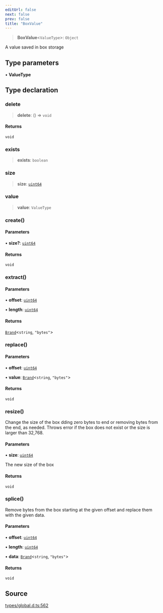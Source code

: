 ```yaml
---
editUrl: false
next: false
prev: false
title: "BoxValue"
---
```


> **BoxValue**\<`ValueType`\>: `Object`

A value saved in box storage

## Type parameters

• **ValueType**

## Type declaration

### delete

> **delete**: () => `void`

#### Returns

`void`

### exists

> **exists**: `boolean`

### size

> **size**: [`uint64`](uint64.md)

### value

> **value**: `ValueType`

### create()

#### Parameters

• **size?**: [`uint64`](uint64.md)

#### Returns

`void`

### extract()

#### Parameters

• **offset**: [`uint64`](uint64.md)

• **length**: [`uint64`](uint64.md)

#### Returns

[`Brand`](Brand.md)\<`string`, `"bytes"`\>

### replace()

#### Parameters

• **offset**: [`uint64`](uint64.md)

• **value**: [`Brand`](Brand.md)\<`string`, `"bytes"`\>

#### Returns

`void`

### resize()

Change the size of the box dding zero bytes to end or removing bytes from the end, as needed.
Throws error if the box does not exist or the size is larger than 32,768.

#### Parameters

• **size**: [`uint64`](uint64.md)

The new size of the box

#### Returns

`void`

### splice()

Remove bytes from the box starting at the given offset and replace them with the given data.

#### Parameters

• **offset**: [`uint64`](uint64.md)

• **length**: [`uint64`](uint64.md)

• **data**: [`Brand`](Brand.md)\<`string`, `"bytes"`\>

#### Returns

`void`

## Source

[types/global.d.ts:562](https://github.com/algorandfoundation/tealscript/blob/18ba30a9/types/global.d.ts#L562)
